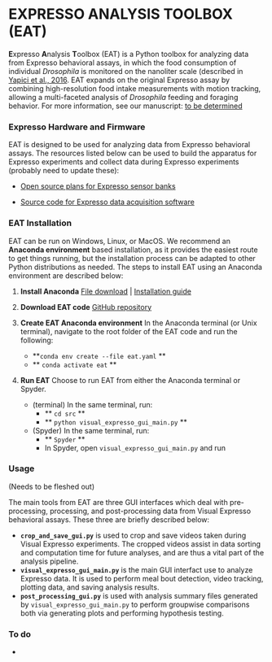 # EXPRESSO ANALYSIS TOOLBOX (EAT) #

**E**xpresso **A**nalysis **T**oolbox (EAT) is a Python toolbox for analyzing data from Expresso behavioral assays, in which the food consumption of individual *Drosophila* is monitored on the nanoliter scale (described in [Yapici et al., 2016](https://doi.org/10.1016/j.cell.2016.02.061). EAT expands on the original Expresso assay by combining high-resolution food intake measurements with motion tracking, allowing a multi-faceted analysis of *Drosophila* feeding and foraging behavior. For more information, see our manuscript: [to be determined](http://yapicilab.com/research-projects.html) 

### Expresso Hardware and Firmware ###

EAT is designed to be used for analyzing data from Expresso behavioral assays. The resources listed below can be used to build the apparatus for Expresso experiments and collect data during Expresso experiments (probably need to update these):

* [Open source plans for Expresso sensor banks](http://public.iorodeo.com/docs/expresso/hardware_design_files.html)

* [Source code for Expresso data acquisition software](http://public.iorodeo.com/docs/expresso/device_software.html)

### EAT Installation ###

EAT can be run on Windows, Linux, or MacOS. We recommend an **Anaconda environment** based installation, as it provides the easiest route to get things running, but the installation process can be adapted to other Python distributions as needed. The steps to install EAT using an Anaconda environment are described below:

1. **Install Anaconda** [File download](https://www.anaconda.com/products/individual) | [Installation guide](https://docs.anaconda.com/anaconda/install/) 

2. **Download EAT code** [GitHub repository](https://github.com/scw97/EAT)

3. **Create EAT Anaconda environment** In the Anaconda terminal (or Unix terminal), navigate to the root folder of the EAT code and run the following:
	* **`conda env create --file eat.yaml` **
	* ** `conda activate eat` **

4. **Run EAT** Choose to run EAT from either the Anaconda terminal or Spyder.
	* (terminal) In the same terminal, run:
		* ** `cd src` **
		* ** `python visual_expresso_gui_main.py` **
	* (Spyder) In the same terminal, run:
		* ** `Spyder` ** 
		* In Spyder, open `visual_expresso_gui_main.py` and run
	
### Usage ###
(Needs to be fleshed out)

The main tools from EAT are three GUI interfaces which deal with pre-processing, processing, and post-processing data from Visual Expresso behavioral assays. These three are briefly described below:

* **`crop_and_save_gui.py`** is used to crop and save videos taken during Visual Expresso experiments. The cropped videos assist in data sorting and computation time for future analyses, and are thus a vital part of the analysis pipeline.
* **`visual_expresso_gui_main.py`** is the main GUI interfact use to analyze Expresso data. It is used to perform meal bout detection, video tracking, plotting data, and saving analysis results.
* **`post_processing_gui.py`** is used with analysis summary files generated by `visual_expresso_gui_main.py` to perform groupwise comparisons both via generating plots and performing hypothesis testing.

### To do ###
*
